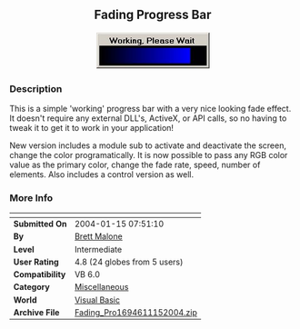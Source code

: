 ﻿<div align="center">

## Fading Progress Bar

<img src="PIC20031221933452045.jpg">
</div>

### Description

This is a simple 'working' progress bar with a very nice looking fade effect. It doesn't require any external DLL's, ActiveX, or API calls, so no having to tweak it to get it to work in your application!

New version includes a module sub to activate and deactivate the screen, change the color programatically. It is now possible to pass any RGB color value as the primary color, change the fade rate, speed, number of elements. Also includes a control version as well.
 
### More Info
 


<span>             |<span>
---                |---
**Submitted On**   |2004-01-15 07:51:10
**By**             |[Brett Malone](https://github.com/Planet-Source-Code/PSCIndex/blob/master/ByAuthor/brett-malone.md)
**Level**          |Intermediate
**User Rating**    |4.8 (24 globes from 5 users)
**Compatibility**  |VB 6\.0
**Category**       |[Miscellaneous](https://github.com/Planet-Source-Code/PSCIndex/blob/master/ByCategory/miscellaneous__1-1.md)
**World**          |[Visual Basic](https://github.com/Planet-Source-Code/PSCIndex/blob/master/ByWorld/visual-basic.md)
**Archive File**   |[Fading\_Pro1694611152004\.zip](https://github.com/Planet-Source-Code/brett-malone-fading-progress-bar__1-50272/archive/master.zip)








